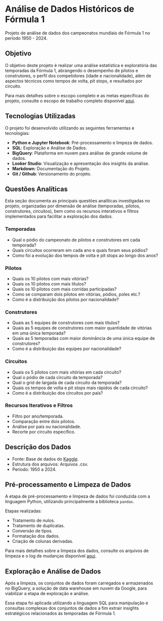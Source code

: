 # Análise de Dados Históricos de Fórmula 1

Projeto de análise de dados dos campeonatos mundiais de Fórmula 1 no período 1950 - 2024.

## Objetivo

O objetivo deste projeto é realizar uma análise estatística e exploratória das temporadas
da Fórmula 1, abrangendo o desempenho de pilotos e construtores, o perfil dos
competidores (idade e nacionalidade), além de aspectos técnicos como tempos de volta,
pit stops, e resultados por circuito.

Para mais detalhes sobre o escopo completo e as metas específicas do projeto, consulte o escopo de trabalho completo disponível [aqui](./docs/Escopo_Trabalho_Analise_F1_v1.pdf).

## Tecnologias Utilizadas

O projeto foi desenvolvido utilizando as seguintes ferramentas e tecnologias:

- **Python e Jupyter Notebook**: Pré-processamento e limpeza de dados.
- **SQL**: Exploração e Análise de Dados.
- **BigQuery**: Plataforma em nuvem para análise de grande volume de dados.
- **Looker Studio**: Visualização e apresentação dos insights da análise.
- **Markdown**: Documentação do Projeto.
- **Git / Github**: Versionamento do projeto.

## Questões Analíticas

Esta seção documenta as principais questões analíticas investigadas no projeto, organizadas por dimensão de análise (temporadas, pilotos, construtores, circuitos), bem como os recursos interativos e filtros implementados para facilitar a exploração dos dados.

### Temporadas

- Qual o pódio do campeonato de pilotos e construtores em cada temporada?
- Quais circuitos ocorreram em cada ano e quais foram seus pódios?
- Como foi a evolução dos tempos de volta e pit stops ao longo dos anos?

### Pilotos 

- Quais os 10 pilotos com mais vitórias?
- Quais os 10 pilotos com mais títulos?
- Quais os 10 pilotos com mais corridas participadas?
- Como se comparam dois pilotos em vitórias, pódios, poles etc.?
- Como é a distribuição dos pilotos por nacionalidade?

### Construtores

- Quais as 5 equipes de construtores com mais títulos?
- Quais as 5 equipes de construtores com maior quantidade de vitórias em uma única temporada?
- Quais as 5 temporadas com maior dominância de uma única equipe de construtores?
- Como é a distribuição das equipes por nacionalidade?

### Circuitos

- Quais os 5 pilotos com mais vitórias em cada circuito?
- Qual o pódio de cada circuito da temporada?
- Qual o grid de largada de cada circuito da temporada?
- Quais os tempos de volta e pit stops mais rápidos de cada circuito?
- Como é a distribuição dos circuitos por país?

### Recursos Iterativos e Filtros

- Filtro por ano/temporada.
- Comparação entre dois pilotos.
- Análise por país ou nacionalidade.
- Recorte por circuito específico.

## Descrição dos Dados

- Fonte: Base de dados do [Kaggle](https://www.kaggle.com/datasets/rohanrao/formula-1-world-championship-1950-2020). 
- Estrutura dos arquivos: Arquivos .csv.
- Período: 1950 a 2024.

## Pré-processamento e Limpeza de Dados

A etapa de pré-processamento e limpeza de dados foi conduzida com a linguagem Python, utilizando principalmente a biblioteca `pandas`.

Etapas realizadas:
- Tratamento de nulos.
- Tratamento de duplicatas.
- Conversão de tipos.
- Formatação dos dados.
- Criação de colunas derivadas.

Para mais detalhes sobre a limpeza dos dados, consulte os arquivos de limpeza e o log de mudanças disponível [aqui](./data_cleaning/changelog.md).

## Exploração e Análise de Dados

Após a limpeza, os conjuntos de dados foram carregados e armazenados no BigQuery, a solução de data warehouse em nuvem da Google, para viabilizar a etapa de exploração e análise.

Essa etapa foi aplicada utilizando a linguagem SQL para manipulação e consultas complexas dos conjuntos de dados a fim extrair insights estratégicos relacionados às temporadas de Fórmula 1.